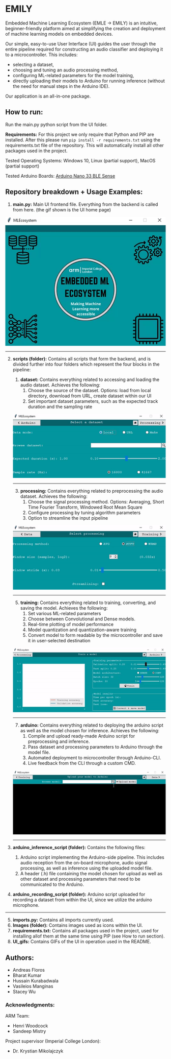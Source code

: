 # EMILY

Embedded Machine Learning Ecosystem (EMLE -> EMILY) is an intuitive, beginner-friendly platform aimed at simplifying the creation and deployment of machine learning models on embedded devices.


Our simple, easy-to-use User Interface (UI) guides the user through the entire pipeline required for constructing an audio classifier and deploying it to a microcontroller. This includes:
- selecting a dataset,
- choosing and tuning an audio processing method, 
- configuring ML-related parameters for the model training,
- directly uploading their models to Arduino for running inference (without the need for manual steps in the Arduino IDE).

Our application is an all-in-one package.



## How to run:
Run the main.py python script from the UI folder.

__Requirements:__ For this project we only require that Python and PIP are installed. After this please run ```pip install -r requirements.txt``` using the requirements.txt file of the repository. This will automatically install all other packages used in the project.

Tested Operating Systems: Windows 10, Linux (partial support), MacOS (partial support)

Tested Arduino Boards: [Arduino Nano 33 BLE Sense](https://store.arduino.cc/arduino-nano-33-ble-sense)



## Repository breakdown + Usage Examples:


1. **main.py:** Main UI frontend file. Everything from the backend is called from here. (the gif shown is the UI home page)

![home_page_gif](https://github.com/andreasfloros/Project-EMILY/blob/main/UI_gifs/home_page.gif)

---

2. **scripts (folder):** Contains all scripts that form the backend, and is divided further into four folders which represent the four blocks in the pipeline:
      1. **dataset:** Contains everything related to accessing and loading the audio dataset. Achieves the following:
            1. Choose the source of the dataset. Options: load from local directory, download from URL, create dataset within our UI
            2. Set important dataset parameters, such as the expected track duration and the sampling rate
      
      ![dataset_page_gif](https://github.com/andreasfloros/Project-EMILY/blob/main/UI_gifs/dataset_page.gif)

      ---

      3. **processing:** Contains everything related to preprocessing the audio dataset. Achieves the following:
            1. Choose the signal processing method. Options: Averaging, Short Time Fourier Transform, Windowed Root Mean Square
            2. Configure processing by tuning algorithm parameters
            3. Option to streamline the input pipeline
      
      ![processing_page_gif](https://github.com/andreasfloros/Project-EMILY/blob/main/UI_gifs/processing_page.gif)
      
      ---
      
      5. **training:** Contains everything related to training, converting, and saving the model. Achieves the following:
            1. Set various ML-related parameters
            2. Choose between Convolutional and Dense models.
            2. Real-time plotting of model performance
            3. Model quantization and quantization-aware training
            5. Convert model to form readable by the microcontroller and save it in user-selected destination
      
      ![training_page_gif](https://github.com/andreasfloros/Project-EMILY/blob/main/UI_gifs/training_page.gif)
      
      ---
      
      7. **arduino:** Contains everything related to deploying the arduino script as well as the model chosen for inference. Achieves the following:
            1. Compile and upload ready-made Arduino script for preprocessing and inference. 
            2. Pass dataset and processing parameters to Arduino through the model file.
            3. Automated deployment to microcontroller through  Arduino-CLI.
            4. Live feedback from the CLI through a custom CMD.
      
      ![arduino_page_gif](https://github.com/andreasfloros/Project-EMILY/blob/main/UI_gifs/arduino_page.gif)

      ---

3. **arduino_inference_script (folder):** Contains the following files:
      1. Arduino script implementing the Arduino-side pipeline. This includes audio reception from the on-board microphone, audio signal processing, as well as inference using the uploaded model file.
      2. A header (.h) file containing the model chosen for upload as well as other dataset and processing parameters that need to be communicated to the Arduino.
4. **arduino_recording_script (folder):** Arduino script uploaded for recording a dataset from within the UI, since we utilize the arduino microphone.

---

5. **imports.py:** Contains all imports currently used.
6. **Images (folder):** Contains images used as icons within the UI.
7. **requirements.txt:** Contains all packages used in the project, used for installing allof them at the same time using PIP (see How to run section).
8. **UI_gifs:** Contains GIFs of the UI in operation used in the README.



## Authors: 
- Andreas Floros
- Bharat Kumar
- Hussain Kurabadwala
- Vasileios Manginas
- Stacey Wu

### Acknowledgments:
ARM Team:
- Henri Woodcock
- Sandeep Mistry

Project supervisor (Imperial College London):
- Dr. Krystian Mikolajczyk
